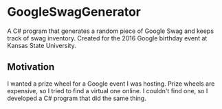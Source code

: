 # GoogleSwagGenerator

A C# program that generates a random piece of Google Swag and keeps track of swag inventory. Created for the 2016 Google birthday event at Kansas State University.

## Motivation
I wanted a prize wheel for a Google event I was hosting. Prize wheels are expensive, so I tried to find a virtual one online. 
I couldn't find one, so I developed a C# program that did the same thing.






